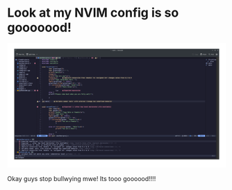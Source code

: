 <h1>Look at my NVIM config is so gooooood!</h1>
<img src="https://raw.githubusercontent.com/CrizzyC/NVIM-config/main/Screenshot_20230725_162239.png">
<p>Okay guys stop bullwying mwe! Its tooo goooood!!!!</p>
